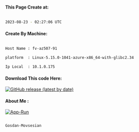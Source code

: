 
   
#### This Page Create at:

```bash

2023-08-23 - 02:27:06 UTC

```

#### Create By Machine:

```bash

Host Name : fv-az507-91

platform  : Linux-5.15.0-1041-azure-x86_64-with-glibc2.34

Ip Local  : 10.1.0.175

```
#### Download This code Here:

[![GitHub release (latest by date)](https://img.shields.io/github/v/release/Gosdan-Movsesian/Gosdan?style=for-the-badge&label=Download)](https://github.com/Gosdan-Movsesian/Gosdan/releases) 

</p> 

#### About Me :

[![App-Run](https://github.com/Gosdan-Movsesian/Gosdan/actions/workflows/App-Run.yml/badge.svg)](https://github.com/Gosdan-Movsesian/Gosdan/actions/workflows/App-Run.yml)

```bash

Gosdan-Movsesian

```

